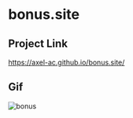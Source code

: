 # bonus.site
## Project Link
https://axel-ac.github.io/bonus.site/
## Gif
![bonus](https://user-images.githubusercontent.com/102467587/216675441-653a9dbb-56ca-4c43-835c-f77100d55955.gif)
